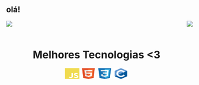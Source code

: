 ## olá!

<div>
  <img  height="180em" src="https://github-readme-stats.vercel.app/api?username=Engenhei&theme=dracula&show_icons=true"/>
  <img align="right" height="150em" src="https://github-readme-stats.vercel.app/api/top-langs/?username=Engenhei&layout=compact&langs_count=16&theme=dracula&show_icons=true"/>
</div>
 <br>

<div  align="center"> 
    <h1 align="center">Melhores Tecnologias <3</h1>
    <img align="center" height="30" width="40" alt="js-icon"  src="https://raw.githubusercontent.com/devicons/devicon/master/icons/javascript/javascript-plain.svg">
    <img align="center" height="30" width="40" alt="html-icon" src="https://raw.githubusercontent.com/devicons/devicon/master/icons/html5/html5-original.svg">
    <img align="center" height="30" width="40" alt="css-icon" src="https://raw.githubusercontent.com/devicons/devicon/master/icons/css3/css3-original.svg">
    <img align="center" height="30" width="40" alt="c-icon" src="https://raw.githubusercontent.com/devicons/devicon/master/icons/c/c-original.svg">
    </div>
